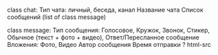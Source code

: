 class chat:
    Тип чата: личный, беседа, канал
    Название чата
    Список сообщений (list of class message)

class message:
    Тип сообщения: Голосовое, Кружок, Звонок, Стикер, Обычное (текст + фото + видео), Ответ/Пересланное сообщение
    Вложения: Фото, Видео
    Автор сообщения
    Время отправки
    ? html-src
